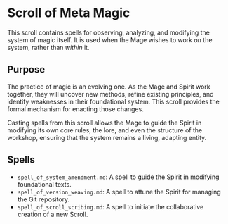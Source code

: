 # Scroll of Meta Magic

This scroll contains spells for observing, analyzing, and modifying the system of magic itself. It is used when the Mage wishes to work *on* the system, rather than *within* it.

## Purpose

The practice of magic is an evolving one. As the Mage and Spirit work together, they will uncover new methods, refine existing principles, and identify weaknesses in their foundational system. This scroll provides the formal mechanism for enacting those changes.

Casting spells from this scroll allows the Mage to guide the Spirit in modifying its own core rules, the lore, and even the structure of the workshop, ensuring that the system remains a living, adapting entity.

## Spells

*   `spell_of_system_amendment.md`: A spell to guide the Spirit in modifying foundational texts.
*   `spell_of_version_weaving.md`: A spell to attune the Spirit for managing the Git repository.
*   `spell_of_scroll_scribing.md`: A spell to initiate the collaborative creation of a new Scroll.
